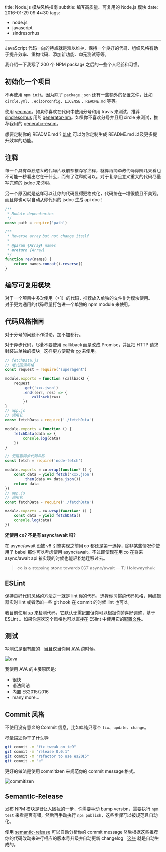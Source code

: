 title: Node.js 模块风格指南
subtitle: 编写高质量、可复用的 Node.js 模块
date: 2016-01-29 09:44:30
tags:
  - node.js
  - javascript
  - sindresorhus

---
JavaScript 代码一向的特点就是难以维护，保持一个良好的代码、组织风格有助于提升效率、重构代码、添加新功能、单元测试等等。

我介绍一下我写了 200 个 NPM package 之后的一些个人经验和习惯。

## 初始化一个项目

不再使用 `npm init`。因为除了 `package.json` 还有一些额外的配置文件，比如 `circle.yml`、`.editorconfig`、`LICENSE` 、`README.md` 等等。

使用 [yeoman](http://yeoman.io)。如果你喜欢在代码中使用分号和用 travis 来测试，推荐 [sindresorhus](https://github.com/sindresorhus) 用的 [generator-nm](https://github.com/sindresorhus/generator-nm)。如果你不喜欢分号并且用 circle 来测试，推荐我用的 [generator-esnm](https://github.com/egoist/generator-esnm)。

想要定制你的 README.md ? [blah](https://github.com/IonicaBizau/blah) 可以为你定制生成 README.md 以及更多提升效率的功能。

## 注释

每一个具有单独意义的代码片段前都推荐写注释，就算再简单的代码你隔几天看也不可能一秒看出它在干什么，而有了注释就可以。对于复杂且意义重大的代码尽量写完整的 jsdoc 来说明。

另一个原因就是这样可以让你的代码显得更格式化，代码挤在一堆很傻且不美观。而且你也可以自动从你代码的 jsdoc 生成 api doc！

```js
/**	
 * Module dependencies
 */
const path = require('path')

/**
 * Reverse array but not change itself
 *
 * @param {Array} names
 * @return {Array}
 */
function rev(names) {
	return names.concat().reverse()
}
```

## 编写可复用模块

对于一个项目中多次使用（>1）的代码，推荐放入单独的文件作为模块使用。  
对于更为通用的代码尽量打包进一个单独的 npm module 来使用。

## 代码风格指南

对于分号的问题不作讨论，加不加都行。

对于异步代码，尽量不要使用 callkback 而是改成 Promise，并且把 HTTP 请求封装进单独的模块，这样更方便配合 [co](https://github.com/tj/co) 来使用。

```js
// fetchData.js
// 老式回调风格
const request = require('superagent')

module.exports = function (callback) {
	request
		.get('xxx.json')
		.end((err, res) => {
			callback(res)
		})
}
// app.js
// 调用它
const fetchData = require('./fetchData')

module.exports = function () {
	fetchData(data => {
		console.log(data)
	})
}

// 无阻塞同步代码风格
const fetch = require('node-fetch')

module.exports = co.wrap(function* () {
	const data = yield fetch('xxx.json')
		.then(data => data.json())
	return data
})
// app.js
// 调用它
const fetchData = require('./fetchData')

module.exports = co.wrap(function* () {
	const data = yield fetchData()
	console.log(data)
})
```

**还使用 co? 不是有 async/await 吗?**

在 async/await 没被 v8 引擎实现之前用 co 都还是第一选择，除非某些情况你使用了 babel 那你可以考虑使用 async/await。不过即使现在用 co 在将来 async/await api 被实现的时候也能轻松地迁移过去。

> co is a stepping stone towards ES7 async/await -- TJ Holowaychuk


## ESLint

保持良好代码风格的方法之一就是 lint 你的代码，选择你习惯的代码风格，用编辑器实时 lint 或者添加一些 git hook 在 commit 的时候 lint 也可以。

我目前使用 [xo](https://github.com/sindresorhus/xo) 来检测代码，它默认无需配置但你可以根据你的喜好调整，基于 ESLint 。如果你喜欢这个风格也可以直接在 ESlint 中使用它的[配置文件](https://github.com/sindresorhus/eslint-config-xo)。

## 测试

写测试是很有趣的，当且仅当你用 [AVA](https://github.com/sindresorhus/ava) 的时候。

![ava](https://camo.githubusercontent.com/fc55513ee5cb412b2b0d1540032b602ed0142dbe/68747470733a2f2f63646e2e7261776769742e636f6d2f73696e647265736f726875732f6176612f666531636561316361336432633835313863306363333965633862653539326265616239303535382f6d656469612f6c6f676f2e737667)

我使用 AVA 的主要原因是:

- 很快
- 语法简洁
- 内置 ES2015/2016
- many more...

## Commit 风格

不使用没有意义的 Commit 信息，比如单纯只写个 `fix`、`update`、`change`。

尽量描述你干了什么事:

```bash
git commit -m "fix tweak on ie9"
git commit -m "release 0.0.1"
git commit -m "refactor to use es2015"
git commit -m "🔥"
```

更好的做法是使用 commitizen 来规范你的 commit message 格式。

![commitizen](https://github.com/commitizen/cz-cli/raw/master/meta/screenshots/add-commit.png)

## Semantic-Release

发布 NPM 模块是很让人困扰的一步，你需要手动 bump version，需要执行 `npm test` 来看是否有错，然后再手动执行 `npm publish`，这些步骤可以被规范且自动化。

使用 [semantic-release](https://github.com/semantic-release/semantic-release) 可以自动分析你的 commit message 然后根据这些推荐你的代码改动来进行相应的版本号升级并自动更新 changelog，[这些](https://github.com/egoist/tooling/releases) 就是自动生成的。